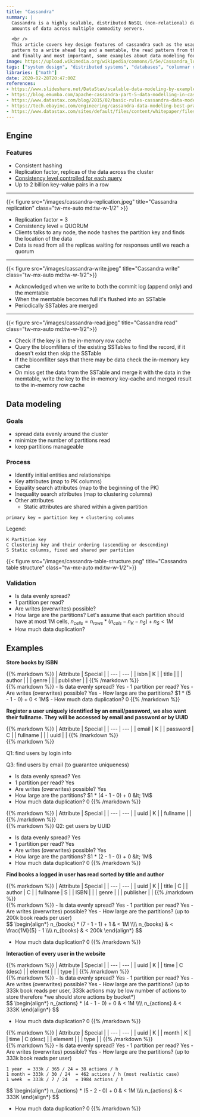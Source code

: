 ```yaml
---
title: "Cassandra"
summary: |
  Cassandra is a highly scalable, distributed NoSQL (non-relational) database management system designed for handling large
  amounts of data across multiple commodity servers.

  <br />
  This article covers key design features of cassandra such as the usage of consistent hashing, the write
  pattern to a write ahead log and a memtable, the read pattern from the memtable and from sstables,
  and finally and most important, some examples about data modeling for different types of queries.
image: https://upload.wikimedia.org/wikipedia/commons/5/5e/Cassandra_logo.svg
tags: ["system design", "distributed systems", "databases", "columnar datastore", "memtable", "sstable", "quorum", "data modeling"]
libraries: ["math"]
date: 2020-02-28T20:47:00Z
references:
- https://www.slideshare.net/DataStax/scalable-data-modeling-by-example-carlos-alonso-job-and-talent-cassandra-summit-2016
- https://blog.emumba.com/apache-cassandra-part-5-data-modelling-in-cassandra-9e81a58f4ada
- https://www.datastax.com/blog/2015/02/basic-rules-cassandra-data-modeling
- https://tech.ebayinc.com/engineering/cassandra-data-modeling-best-practices-part-1/
- https://www.datastax.com/sites/default/files/content/whitepaper/files/2019-10/CM2019236%20-%20Data%20Modeling%20in%20Apache%20Cassandra%20%E2%84%A2%20White%20Paper-4.pdf
---
```


## Engine

### Features

- Consistent hashing
- Replication factor, replicas of the data across the cluster
- [Consistency level controlled for each query](https://docs.datastax.com/en/archived/cassandra/3.0/cassandra/dml/dmlConfigConsistency.html)
- Up to 2 billion key-value pairs in a row

<hr />

{{< figure src="/images/cassandra-replication.jpeg" title="Cassandra replication" class="tw-mx-auto md:tw-w-1/2" >}}

- Replication factor = 3
- Consistency level = QUORUM
- Clients talks to any node, the node hashes the partition key and finds the location of the data
- Data is read from all the replicas waiting for responses until we reach a quorum

<hr />

{{< figure src="/images/cassandra-write.jpeg" title="Cassandra write" class="tw-mx-auto md:tw-w-1/2">}}

- Acknowledged when we write to both the commit log (append only) and the memtable
- When the memtable becomes full it's flushed into an SSTable
- Periodically SSTables are merged

<hr />

{{< figure src="/images/cassandra-read.jpeg" title="Cassandra read" class="tw-mx-auto md:tw-w-1/2">}}

- Check if the key is in the in-memory row cache
- Query the bloomfilters of the existing SSTables to find the record, if it doesn't exist then skip the SSTable
- If the bloomfilter says that there may be data check the in-memory key cache
- On miss get the data from the SSTable and merge it with the data in the memtable, write the key to the in-memory key-cache and merged result to the in-memory row cache

## Data modeling

### Goals

- spread data evenly around the cluster
- minimize the number of partitions read
- keep partitions manageable

### Process

- Identify initial entities and relationships
- Key attributes (map to PK columns)
- Equality search attributes (map to the beginning of the PK)
- Inequality search attributes (map to clustering columns)
- Other attributes
  - Static attributes are shared within a given partition

```text
primary key = partition key + clustering columns
```

Legend:

```text
K Partition key
C Clustering key and their ordering (ascending or descending)
S Static columns, fixed and shared per partition
```

{{< figure src="/images/cassandra-table-structure.png" title="Cassandra table structure" class="tw-mx-auto md:tw-w-1/2">}}

### Validation

- Is data evenly spread?
- 1 partition per read?
- Are writes (overwrites) possible?
- How large are the partitions? Let's assume that each partition should have at most 1M cells,
 $n_{cells} = n_{rows} * (n_{cols} - n_{K} - n_{S}) + n_{S} < 1M$
- How much data duplication?

## Examples

**Store books by ISBN**

<div class="tw-flex tw-flex-col md:tw-flex-row tw-mb-4">
  <div class="md:tw-w-1/3">
{{% markdown %}}
  | Attribute | Special |
  | ---       | ---     |
  | isbn      | K       |
  | title     | |
  | author    | |
  | genre     | |
  | publisher | |
{{% /markdown %}}
  </div>
  <div class="md:tw-w-2/3">
{{% markdown %}}
- Is data evenly spread? Yes
- 1 partition per read? Yes
- Are writes (overwrites) possible? Yes
- How large are the partitions? $1 * (5 - 1 - 0) + 0 &lt; 1M$
- How much data duplication? 0
{{% /markdown %}}
  </div>
</div>

**Register a user uniquely identified by an email/password, we also want their fullname. They will be accessed by email and password or by UUID**

<div class="tw-flex tw-flex-col md:tw-flex-row tw-mb-4">
  <div class="md:tw-w-1/3">
{{% markdown %}}
  | Attribute | Special |
  | --- | --- |
  | email | K |
  | password | C |
  | fullname | |
  | uuid | |
{{% /markdown %}}
  </div>
  <div class="md:tw-w-2/3">
{{% markdown %}}

Q1: find users by login info

Q3: find users by email (to guarantee uniqueness)

- Is data evenly spread? Yes
- 1 partition per read? Yes
- Are writes (overwrites) possible? Yes
- How large are the partitions? $1 * (4 - 1 - 0) + 0 &lt; 1M$
- How much data duplication? 0
{{% /markdown %}}
  </div>
</div>

<div class="tw-flex tw-flex-col md:tw-flex-row tw-mb-4">
  <div class="md:tw-w-1/3">
{{% markdown %}}
  | Attribute | Special |
  | --- | --- |
  | uuid | K |
  | fullname | |
{{% /markdown %}}
  </div>
  <div class="md:tw-w-2/3">
{{% markdown %}}
Q2: get users by UUID

- Is data evenly spread? Yes
- 1 partition per read? Yes
- Are writes (overwrites) possible? Yes
- How large are the partitions? $1 * (2 - 1 - 0) + 0 &lt; 1M$
- How much data duplication? 0
{{% /markdown %}}
  </div>
</div>

**Find books a logged in user has read sorted by title and author**

<div class="tw-flex tw-flex-col md:tw-flex-row tw-mb-4">
  <div class="md:tw-w-1/3">
{{% markdown %}}
  | Attribute | Special |
  | ---       | ---     |
  | uuid      | K       |
  | title     | C |
  | author    | C |
  | fullname  | S |
  | ISBN | |
  | genre | |
  | publisher | |
{{% /markdown %}}
  </div>
  <div class="md:tw-w-2/3">
{{% markdown %}}
- Is data evenly spread? Yes
- 1 partition per read? Yes
- Are writes (overwrites) possible? Yes
- How large are the partitions? (up to 200k book reads per user)

<div>$$
\begin{align*}
n_{books} * (7 - 1 - 1) + 1 & &lt; 1M \\\\
n_{books} & &lt; \frac{1M}{5} - 1 \\\\
n_{books} & &lt; 200k
\end{align*}
$$</div>

- How much data duplication? 0
{{% /markdown %}}
  </div>
</div>

**Interaction of every user in the website**

<div class="tw-flex tw-flex-col md:tw-flex-row tw-mb-4">
  <div class="md:tw-w-1/3">
{{% markdown %}}
| Attribute | Special |
| ---       | ---     |
| uuid      | K       |
| time     | C (desc) |
| element | |
| type | |
{{% /markdown %}}
  </div>
  <div class="md:tw-w-2/3">
{{% markdown %}}
- Is data evenly spread? Yes
- 1 partition per read? Yes
- Are writes (overwrites) possible? Yes
- How large are the partitions? (up to 333k book reads per user, 333k actions may be low number of actions to store therefore *we should store actions by bucket*)

<div>$$
\begin{align*}
n_{actions} * (4 - 1 - 0) + 0 & &lt; 1M \\\\
n_{actions} & &lt; 333K
\end{align*}
$$</div>

- How much data duplication? 0
{{% /markdown %}}
  </div>
  </div> <!-- I don't know why this is needed because the markup looked fine without this -->
<div>

<div class="tw-flex tw-flex-col md:tw-flex-row tw-mb-4">
  <div class="md:tw-w-1/3">
  {{% markdown %}}
  | Attribute | Special |
  | ---       | ---     |
  | uuid      | K       |
  | month | K |
  | time     | C (desc) |
  | element | |
  | type | |
  {{% /markdown %}}
  </div>
  <div class="md:tw-w-2/3">
{{% markdown %}}
- Is data evenly spread? Yes
- 1 partition per read? Yes
- Are writes (overwrites) possible? Yes
- How large are the partitions? (up to 333k book reads per user)

```text
1 year  = 333k / 365 / 24 = 38 actions / h
1 month = 333k / 30 / 24  = 462 actions / h (most realistic case)
1 week  = 333k / 7 / 24   = 1984 actions / h
```

<div>$$
\begin{align*}
n_{actions} * (5 - 2 - 0) + 0 & &lt; 1M \\\\
n_{actions} & &lt; 333K
\end{align*}
$$</div>

- How much data duplication? 0
{{% /markdown %}}
  </div>
</div>


